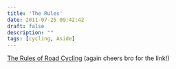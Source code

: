 ```yaml
---
title: 'The Rules'
date: 2011-07-25 09:42:42
draft: false
description: ""
tags: [cycling, Aside]
---
```


[The Rules of Road Cycling](http://www.velominati.com/blog/the-rules/ "The Rules!") (again cheers bro for the link!)